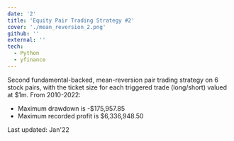 ```yaml
---
date: '2'
title: 'Equity Pair Trading Strategy #2'
cover: './mean_reversion_2.png'
github: ''
external: ''
tech:
  - Python
  - yfinance
---
```


Second fundamental-backed, mean-reversion pair trading strategy on 6 stock pairs, with the ticket size for each triggered trade (long/short) valued at $1m. From 2010-2022:

- Maximum drawdown is -$175,957.85
- Maximum recorded profit is $6,336,948.50

Last updated: Jan'22
